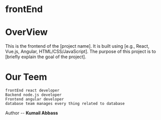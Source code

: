 # frontEnd
<h1>OverView</h1>
<p>
    This is the frontend of the [project name]. It is built using [e.g., React, Vue.js, Angular, HTML/CSS/JavaScript]. The purpose of this project is to [briefly explain the goal of the project].
</p>

# Our Teem
    frontEnd react developer
    Backend node.js developer
    Frontend angular developer
    database team manages every thing related to database




Author -- <strong>Kumail Abbass</strong>